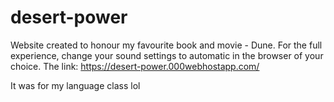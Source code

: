 # desert-power
Website created to honour my favourite book and movie - Dune. For the full experience, change your sound settings to automatic in the browser of your choice.
The link: https://desert-power.000webhostapp.com/

It was for my language class lol
